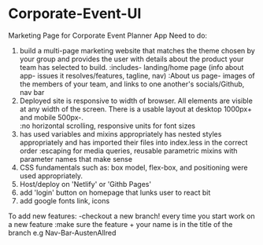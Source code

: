 # Corporate-Event-UI
Marketing Page for Corporate Event Planner App
Need to do:
1) build a multi-page marketing website that matches the theme chosen by your group and provides the user with details about the product your team has selected to build.
:includes- landing/home page (info about app- issues it resolves/features, tagline, nav)
:About us page- images of the members of your team, and links to one another's socials/Github, nav bar
2)  Deployed site is responsive to width of browser. All elements are visible at any width of the screen. There is a usable layout at desktop 1000px+ and mobile 500px-.  
:no horizontal scrolling, responsive units for font sizes
3) has used variables and mixins appropriately has nested styles appropriately and has imported their files into index.less in the correct order
:escaping for media queries, reusable parametric mixins with parameter names that make sense
4) CSS fundamentals such as: box model, flex-box, and positioning were used appropriately.
5) Host/deploy on 'Netlify' or 'Githb Pages'
6) add 'login' button on homepage that lunks user to react bit
7) add google fonts link, icons 

To add new features:
-checkout a new branch! every time you start work on a new feature
:make sure the feature + your name is in the title of the branch e.g Nav-Bar-AustenAllred